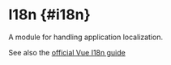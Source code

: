 # I18n {#i18n}

A module for handling application localization.

See also the [official Vue I18n guide](https://vue-i18n.intlify.dev/guide/essentials/started.html)

